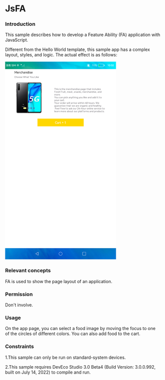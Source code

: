 # JsFA

### Introduction

This sample describes how to develop a Feature Ability (FA) application with JavaScript.

Different from the Hello World template, this sample app has a complex layout, styles, and logic. The actual effect is as follows:

![](screenshots/device/JsApp1.png)

### Relevant concepts

FA is used to show the page layout of an application.

### Permission

Don't involve.

### Usage

On the app page, you can select a food image by moving the focus to one of the circles of different colors. You can also add food to the cart.

### Constraints

1.This sample can only be run on standard-system devices.

2.This sample requires DevEco Studio 3.0 Beta4 (Build Version: 3.0.0.992, built on July 14, 2022) to compile and run.
